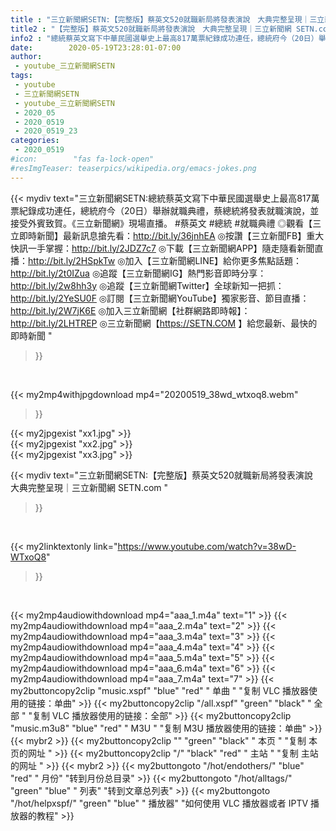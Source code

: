 ```yaml
---
title : "三立新聞網SETN:【完整版】蔡英文520就職新局將發表演說　大典完整呈現｜三立新聞網 SETN.com "
title2 : "【完整版】蔡英文520就職新局將發表演說　大典完整呈現｜三立新聞網 SETN.com "
info2 : "總統蔡英文寫下中華民國選舉史上最高817萬票紀錄成功連任，總統府今（20日）舉辦就職典禮，蔡總統將發表就職演說，並接受外賓致賀。《三立新聞網》現場直播。  #蔡英文 #總統 #就職典禮  ◎觀看【三立即時新聞】最新訊息搶先看：http://bit.ly/36jnhEA ◎按讚【三立新聞FB】重大快訊一手掌握：http://bit.ly/2JDZ7c7 ◎下載【三立新聞網APP】隨走隨看新聞直播：http://bit.ly/2HSpkTw ◎加入【三立新聞網LINE】給你更多焦點話題：http://bit.ly/2t0IZua ◎追蹤【三立新聞網IG】熱門影音即時分享：http://bit.ly/2w8hh3y ◎追蹤【三立新聞網Twitter】全球新知一把抓：http://bit.ly/2YeSU0F ◎訂閱【三立新聞網YouTube】獨家影音、節目直播：http://bit.ly/2W7jK6E ◎加入三立新聞網【社群網路即時報】：http://bit.ly/2LHTREP ◎三立新聞網【https://SETN.COM 】給您最新、最快的即時新聞 "
date:        2020-05-19T23:28:01-07:00
author:
 - youtube_三立新聞網SETN
tags:
 - youtube
 - 三立新聞網SETN
 - youtube_三立新聞網SETN
 - 2020_05
 - 2020_0519
 - 2020_0519_23
categories:
 - 2020_0519
#icon:        "fas fa-lock-open"
#resImgTeaser: teaserpics/wikipedia.org/emacs-jokes.png
---
```


{{< mydiv text="三立新聞網SETN:總統蔡英文寫下中華民國選舉史上最高817萬票紀錄成功連任，總統府今（20日）舉辦就職典禮，蔡總統將發表就職演說，並接受外賓致賀。《三立新聞網》現場直播。  #蔡英文 #總統 #就職典禮  ◎觀看【三立即時新聞】最新訊息搶先看：http://bit.ly/36jnhEA ◎按讚【三立新聞FB】重大快訊一手掌握：http://bit.ly/2JDZ7c7 ◎下載【三立新聞網APP】隨走隨看新聞直播：http://bit.ly/2HSpkTw ◎加入【三立新聞網LINE】給你更多焦點話題：http://bit.ly/2t0IZua ◎追蹤【三立新聞網IG】熱門影音即時分享：http://bit.ly/2w8hh3y ◎追蹤【三立新聞網Twitter】全球新知一把抓：http://bit.ly/2YeSU0F ◎訂閱【三立新聞網YouTube】獨家影音、節目直播：http://bit.ly/2W7jK6E ◎加入三立新聞網【社群網路即時報】：http://bit.ly/2LHTREP ◎三立新聞網【https://SETN.COM 】給您最新、最快的即時新聞 "
>}}
<br>


{{< my2mp4withjpgdownload mp4="20200519_38wd_wtxoq8.webm"
>}}

{{< my2jpgexist "xx1.jpg" >}}<br>
{{< my2jpgexist "xx2.jpg" >}}<br>
{{< my2jpgexist "xx3.jpg" >}}<br>



{{< mydiv text="三立新聞網SETN:【完整版】蔡英文520就職新局將發表演說　大典完整呈現｜三立新聞網 SETN.com "
>}}
<br>

{{< my2linktextonly link="https://www.youtube.com/watch?v=38wD-WTxoQ8"
>}}


<br>

{{< my2mp4audiowithdownload mp4="aaa_1.m4a"    text="1" >}}
{{< my2mp4audiowithdownload mp4="aaa_2.m4a"    text="2" >}}
{{< my2mp4audiowithdownload mp4="aaa_3.m4a"    text="3" >}}
{{< my2mp4audiowithdownload mp4="aaa_4.m4a"    text="4" >}}
{{< my2mp4audiowithdownload mp4="aaa_5.m4a"    text="5" >}}
{{< my2mp4audiowithdownload mp4="aaa_6.m4a"    text="6" >}}
{{< my2mp4audiowithdownload mp4="aaa_7.m4a"    text="7" >}}
{{< my2buttoncopy2clip "music.xspf"        "blue"   "red"    " 单曲 "  "复制 VLC 播放器使用的链接：单曲" >}} {{< my2buttoncopy2clip "/all.xspf"         "green"  "black"  " 全部 "  "复制 VLC 播放器使用的链接：全部" >}} {{< my2buttoncopy2clip "music.m3u8"        "blue"   "red"    " M3U  "    "复制 M3U 播放器使用的链接：单曲" >}} {{< mybr2 >}} {{< my2buttoncopy2clip ""                  "green"  "black"  " 本页 "    "复制 本页的网址 " >}} {{< my2buttoncopy2clip "/"                 "black"  "red"    " 主站 "    "复制 主站的网址 " >}} {{< mybr2 >}} {{< my2buttongoto      "/hot/endothers/"   "blue"   "red"    " 月份"   "转到月份总目录" >}} {{< my2buttongoto      "/hot/alltags/"     "green"  "blue"   " 列表"   "转到文章总列表" >}} {{< my2buttongoto      "/hot/helpxspf/"    "green"  "blue"   " 播放器" "如何使用 VLC 播放器或者 IPTV 播放器的教程" >}} 
